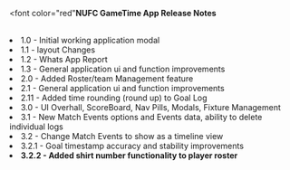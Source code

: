 <font color="red"<b>NUFC GameTime App Release Notes</b></font>
<br><br>
<li>1.0 - Initial working application modal</li>
<li>1.1 - layout Changes</li>
<li>1.2 - Whats App Report</li>
<li>1.3 - General application ui and function improvements</li>
<li>2.0 - Added Roster/team Management feature</li>
<li>2.1 - General application ui and function improvements</li>
<li>2.11 - Added time rounding (round up) to Goal Log</li>
<li>3.0 - UI Overhall, ScoreBoard, Nav Pills, Modals, Fixture Management</li>
<li>3.1 - New Match Events options and Events data, ability to delete individual logs</li>
<li>3.2 - Change Match Events to show as a timeline view</li>
<li>3.2.1 - Goal timestamp accuracy and stability improvements</li>
<li><b>3.2.2 - Added shirt number functionality to player roster</b></li>